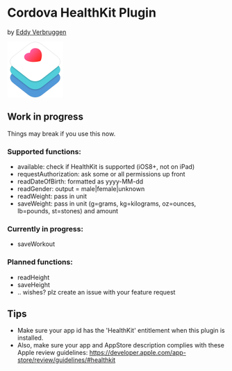 # Cordova HealthKit Plugin
by [Eddy Verbruggen](https://twitter.com/eddyverbruggen)

<img src="img/healthkit-hero_2x.png" width="128px" height="128px"/>


## Work in progress
Things may break if you use this now.

### Supported functions:
* available: check if HealthKit is supported (iOS8+, not on iPad)
* requestAuthorization: ask some or all permissions up front 
* readDateOfBirth: formatted as yyyy-MM-dd
* readGender: output = male|female|unknown
* readWeight: pass in unit
* saveWeight: pass in unit (g=grams, kg=kilograms, oz=ounces, lb=pounds, st=stones) and amount

### Currently in progress:
* saveWorkout

### Planned functions:
* readHeight
* saveHeight
* .. wishes? plz create an issue with your feature request

## Tips
* Make sure your app id has the 'HealthKit' entitlement when this plugin is installed.
* Also, make sure your app and AppStore description complies with these Apple review guidelines: https://developer.apple.com/app-store/review/guidelines/#healthkit
